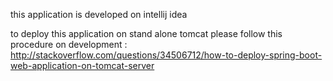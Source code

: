 this application is developed on intellij idea

to deploy this application on stand alone tomcat
please follow this procedure on development :
http://stackoverflow.com/questions/34506712/how-to-deploy-spring-boot-web-application-on-tomcat-server